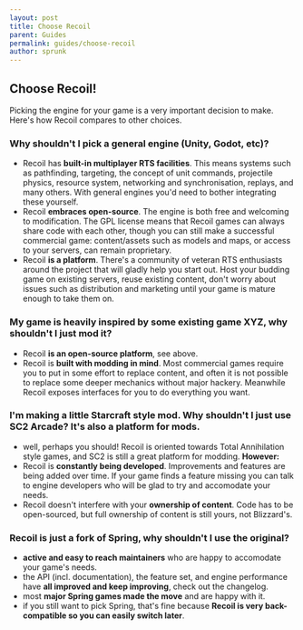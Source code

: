 ```yaml
---
layout: post
title: Choose Recoil
parent: Guides
permalink: guides/choose-recoil
author: sprunk
---
```


## Choose Recoil!

Picking the engine for your game is a very important decision to make.
Here's how Recoil compares to other choices.

### Why shouldn't I pick a general engine (Unity, Godot, etc)?
 * Recoil has **built-in multiplayer RTS facilities**.
This means systems such as pathfinding, targeting, the concept of unit commands, projectile physics, resource system, networking and synchronisation, replays, and many others.
With general engines you'd need to bother integrating these yourself.
 * Recoil **embraces open-source**.
The engine is both free and welcoming to modification.
The GPL license means that Recoil games can always share code with each other, though you can still make a successful commercial game: content/assets such as models and maps, or access to your servers, can remain proprietary.
 * Recoil **is a platform**.
There's a community of veteran RTS enthusiasts around the project that will gladly help you start out.
Host your budding game on existing servers, reuse existing content, don't worry about issues such as distribution and marketing until your game is mature enough to take them on.

### My game is heavily inspired by some existing game XYZ, why shouldn't I just mod it?
 * Recoil **is an open-source platform**, see above.
 * Recoil is **built with modding in mind**.
Most commercial games require you to put in some effort to replace content, and often it is not possible to replace some deeper mechanics without major hackery.
Meanwhile Recoil exposes interfaces for you to do everything you want.

### I'm making a little Starcraft style mod. Why shouldn't I just use SC2 Arcade? It's also a platform for mods.
 * well, perhaps you should! Recoil is oriented towards Total Annihilation style games, and SC2 is still a great platform for modding. **However:**
 * Recoil is **constantly being developed**.
Improvements and features are being added over time.
If your game finds a feature missing you can talk to engine developers who will be glad to try and accomodate your needs.
 * Recoil doesn't interfere with your **ownership of content**.
Code has to be open-sourced, but full ownership of content is still yours, not Blizzard's.

### Recoil is just a fork of Spring, why shouldn't I use the original?
 * **active and easy to reach maintainers** who are happy to accomodate your game's needs.
 * the API (incl. documentation), the feature set, and engine performance have **all improved and keep improving**, check out the changelog.
 * most **major Spring games made the move** and are happy with it.
 * if you still want to pick Spring, that's fine because **Recoil is very back-compatible so you can easily switch later**.
